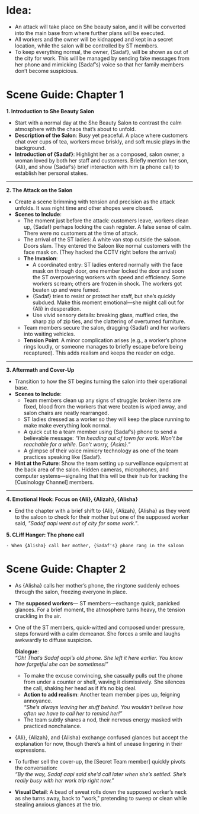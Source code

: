 # Idea:
- An attack will take place on She beauty salon, and it will be converted into the main base from where further plans will be executed.  
- All workers and the owner will be kidnapped and kept in a secret location, while the salon will be controlled by ST members.  
- To keep everything normal, the owner, {Sadaf}, will be shown as out of the city for work. This will be managed by sending fake messages from her phone and mimicking {Sadaf’s} voice so that her family members don’t become suspicious.


# Scene Guide: Chapter 1

**1. Introduction to She Beauty Salon**  
   - Start with a normal day at the She Beauty Salon to contrast the calm atmosphere with the chaos that’s about to unfold.  
   - **Description of the Salon**: Busy yet peaceful. A place where customers chat over cups of tea, workers move briskly, and soft music plays in the background.  
   - **Introduction of {Sadaf}**: Highlight her as a composed, salon owner, a woman loved by both her staff and customers. Briefly mention her son, {Ali}, and show {Sadaf’s} brief interaction with him (a phone call) to establish her personal stakes.  

---

**2. The Attack on the Salon**  
   - Create a scene brimming with tension and precision as the attack unfolds. It was night time and other shopes were closed.  
   - **Scenes to Include**:  
     - The moment just before the attack: customers leave, workers clean up, {Sadaf} perhaps locking the cash register. A false sense of calm. There were no customers at the time of attack.  
     - The arrival of the ST ladies: A white van stop outside the saloon. Doors slam. They entered the Saloon like normal customers with the face mask on. (They hacked the CCTV right before the arrival)  
     - **The Invasion**:  
       - A coordinated entry: ST ladies entered normally with the face mask on through door, one member locked the door and soon the ST overpowering workers with speed and efficiency. Some workers scream; others are frozen in shock. The workers got beaten up and were fumed. 
       - {Sadaf} tries to resist or protect her staff, but she’s quickly subdued. Make this moment emotional—she might call out for {Ali} in desperation.  
       - Use vivid sensory details: breaking glass, muffled cries, the sharp zip of zip ties, and the clattering of overturned furniture.  
     - Team members secure the salon, dragging {Sadaf} and her workers into waiting vehicles.  
     - **Tension Point**: A minor complication arises (e.g., a worker’s phone rings loudly, or someone manages to briefly escape before being recaptured). This adds realism and keeps the reader on edge.  

---

**3. Aftermath and Cover-Up**  
   - Transition to how the ST begins turning the salon into their operational base.  
   - **Scenes to Include**:  
     - Team members clean up any signs of struggle: broken items are fixed, blood from the workers that were beaten is wiped away, and salon chairs are neatly rearranged.
     - ST ladies dressed as a worker so they will keep the place running to make make everything look normal.   
     - A quick cut to a team member using {Sadaf’s} phone to send a believable message: *“I’m heading out of town for work. Won’t be reachable for a while. Don’t worry, {Asim}.”*  
     - A glimpse of their voice mimicry technology as one of the team practices speaking like {Sadaf}.  
   - **Hint at the Future**: Show the team setting up surveillance equipment at the back area of the salon. Hidden cameras, microphones, and computer systems—signaling that this will be their hub for tracking the [Cusinology Channel] members.  

---

**4. Emotional Hook: Focus on {Ali}, {Alizah}, {Alisha}**  
   - End the chapter with a brief shift to {Ali}, {Alizah}, {Alisha} as they went to the saloon to check for their mother but one of the supposed worker said, *"Sadaf aapi went out of city for some work."*.

**5. CLiff Hanger: The phone call**

    - When {Alisha} call her mother, {Sadaf's} phone rang in the saloon

# Scene Guide: Chapter 2

- As {Alisha} calls her mother’s phone, the ringtone suddenly echoes through the salon, freezing everyone in place.  
- The **supposed workers**— ST members—exchange quick, panicked glances. For a brief moment, the atmosphere turns heavy, the tension crackling in the air.  
- One of the ST members, quick-witted and composed under pressure, steps forward with a calm demeanor. She forces a smile and laughs awkwardly to diffuse suspicion.  

   **Dialogue**:  
   *“Oh! That’s Sadaf aapi’s old phone. She left it here earlier. You know how forgetful she can be sometimes!”*  
   - To make the excuse convincing, she casually pulls out the phone from under a counter or shelf, waving it dismissively. She silences the call, shaking her head as if it’s no big deal.  
   - **Action to add realism**: Another team member pipes up, feigning annoyance.  
     *“She’s always leaving her stuff behind. You wouldn’t believe how often we have to call her to remind her!”*  
   - The team subtly shares a nod, their nervous energy masked with practiced nonchalance.  

- {Ali}, {Alizah}, and {Alisha} exchange confused glances but accept the explanation for now, though there’s a hint of unease lingering in their expressions.  
- To further sell the cover-up, the [Secret Team member] quickly pivots the conversation:  
   *“By the way, Sadaf aapi said she’d call later when she’s settled. She’s really busy with her work trip right now.”*  

- **Visual Detail**: A bead of sweat rolls down the supposed worker’s neck as she turns away, back to "work," pretending to sweep or clean while stealing anxious glances at the trio.  
